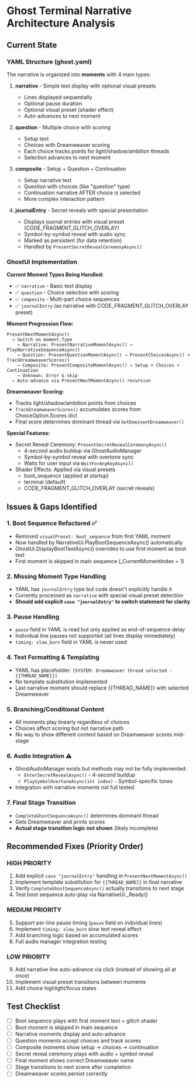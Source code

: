 # Ghost Terminal Narrative Architecture Analysis

## Current State

### YAML Structure (ghost.yaml)
The narrative is organized into **moments** with 4 main types:

1. **narrative** - Simple text display with optional visual presets
   - Lines displayed sequentially
   - Optional pause duration
   - Optional visual preset (shader effect)
   - Auto-advances to next moment

2. **question** - Multiple choice with scoring
   - Setup text
   - Choices with Dreamweaver scoring
   - Each choice tracks points for light/shadow/ambition threads
   - Selection advances to next moment

3. **composite** - Setup + Question + Continuation
   - Setup narrative text
   - Question with choices (like "question" type)
   - Continuation narrative AFTER choice is selected
   - More complex interaction pattern

4. **journalEntry** - Secret reveals with special presentation
   - Displays journal entries with visual preset (CODE_FRAGMENT_GLITCH_OVERLAY)
   - Symbol-by-symbol reveal with audio sync
   - Marked as persistent (for data retention)
   - Handled by `PresentSecretRevealCeremonyAsync()`

### GhostUi Implementation

**Current Moment Types Being Handled:**
- ✅ `narrative` - Basic text display
- ✅ `question` - Choice selection with scoring
- ✅ `composite` - Multi-part choice sequences
- ✅ `journalEntry` (as narrative with CODE_FRAGMENT_GLITCH_OVERLAY preset)

**Moment Progression Flow:**
```
PresentNextMomentAsync()
  → Switch on moment.Type
    → Narrative: PresentNarrativeMomentAsync() → PlayNarrativeSequenceAsync()
    → Question: PresentQuestionMomentAsync() → PresentChoicesAsync() + TrackDreamweaverScores()
    → Composite: PresentCompositeMomentAsync() → Setup + Choices + Continuation
    → Unknown: Error & skip
  → Auto-advance via PresentNextMomentAsync() recursion
```

**Dreamweaver Scoring:**
- Tracks light/shadow/ambition points from choices
- `TrackDreamweaverScores()` accumulates scores from ChoiceOption.Scores dict
- Final score determines dominant thread via `GetDominantDreamweaver()`

**Special Features:**
- Secret Reveal Ceremony: `PresentSecretRevealCeremonyAsync()`
  - 4-second audio buildup via GhostAudioManager
  - Symbol-by-symbol reveal with overtone sync
  - Waits for user input via `WaitForAnyKeyAsync()`
- Shader Effects: Applied via visual presets
  - boot_sequence (applied at startup)
  - terminal (default)
  - CODE_FRAGMENT_GLITCH_OVERLAY (secret reveals)

## Issues & Gaps Identified

### 1. **Boot Sequence Refactored** ✅
- Removed `visualPreset: boot_sequence` from first YAML moment
- Now handled by NarrativeUi.PlayBootSequenceAsync() automatically
- GhostUi.DisplayBootTextAsync() overrides to use first moment as boot text
- First moment is skipped in main sequence (_CurrentMomentIndex = 1)

### 2. **Missing Moment Type Handling**
- YAML has `journalEntry` type but code doesn't explicitly handle it
- Currently processed as `narrative` with special visual preset detection
- **Should add explicit `case "journalEntry"` to switch statement for clarity**

### 3. **Pause Handling**
- `pause` field in YAML is read but only applied as end-of-sequence delay
- Individual line pauses not supported (all lines display immediately)
- `timing: slow_burn` field in YAML is never used

### 4. **Text Formatting & Templating**
- YAML has placeholder: `[SYSTEM: Dreamweaver thread selected - {{THREAD_NAME}}]`
- No template substitution implemented
- Last narrative moment should replace {{THREAD_NAME}} with selected Dreamweaver

### 5. **Branching/Conditional Content**
- All moments play linearly regardless of choices
- Choices affect scoring but not narrative path
- No way to show different content based on Dreamweaver scores mid-stage

### 6. **Audio Integration** ⚠️
- GhostAudioManager exists but methods may not be fully implemented:
  - `EnterSecretRevealAsync()` - 4-second buildup
  - `PlaySymbolOvertoneAsync(int index)` - Symbol-specific tones
- Integration with narrative moments not full tested

### 7. **Final Stage Transition**
- `CompleteGhostSequenceAsync()` determines dominant thread
- Gets Dreamweaver and prints scores
- **Actual stage transition logic not shown** (likely incomplete)

## Recommended Fixes (Priority Order)

### HIGH PRIORITY
1. Add explicit `case "journalEntry"` handling in `PresentNextMomentAsync()`
2. Implement template substitution for `{{THREAD_NAME}}` in final narrative
3. Verify `CompleteGhostSequenceAsync()` actually transitions to next stage
4. Test boot sequence auto-play via NarrativeUi._Ready()

### MEDIUM PRIORITY
5. Support per-line pause timing (`pause` field on individual lines)
6. Implement `timing: slow_burn` slow text reveal effect
7. Add branching logic based on accumulated scores
8. Full audio manager integration testing

### LOW PRIORITY
9. Add narrative line auto-advance via click (instead of showing all at once)
10. Implement visual preset transitions between moments
11. Add choice highlight/focus states

## Test Checklist

- [ ] Boot sequence plays with first moment text + glitch shader
- [ ] Boot moment is skipped in main sequence
- [ ] Narrative moments display and auto-advance
- [ ] Question moments accept choices and track scores
- [ ] Composite moments show setup → choices → continuation
- [ ] Secret reveal ceremony plays with audio + symbol reveal
- [ ] Final moment shows correct Dreamweaver name
- [ ] Stage transitions to next scene after completion
- [ ] Dreamweaver scores persist correctly
